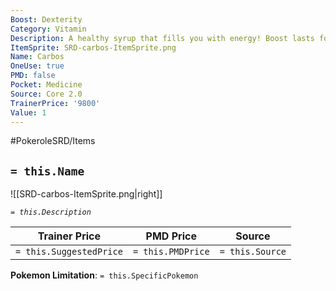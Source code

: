 ```yaml
---
Boost: Dexterity
Category: Vitamin
Description: A healthy syrup that fills you with energy! Boost lasts for one month.
ItemSprite: SRD-carbos-ItemSprite.png
Name: Carbos
OneUse: true
PMD: false
Pocket: Medicine
Source: Core 2.0
TrainerPrice: '9800'
Value: 1
---
```


#PokeroleSRD/Items

## `= this.Name`

![[SRD-carbos-ItemSprite.png|right]]

*`= this.Description`*

| Trainer Price           | PMD Price         | Source | 
| ----------------------- | ----------------- | ------ |
| `= this.SuggestedPrice` | `= this.PMDPrice` | `= this.Source`

**Pokemon Limitation**: `= this.SpecificPokemon`
